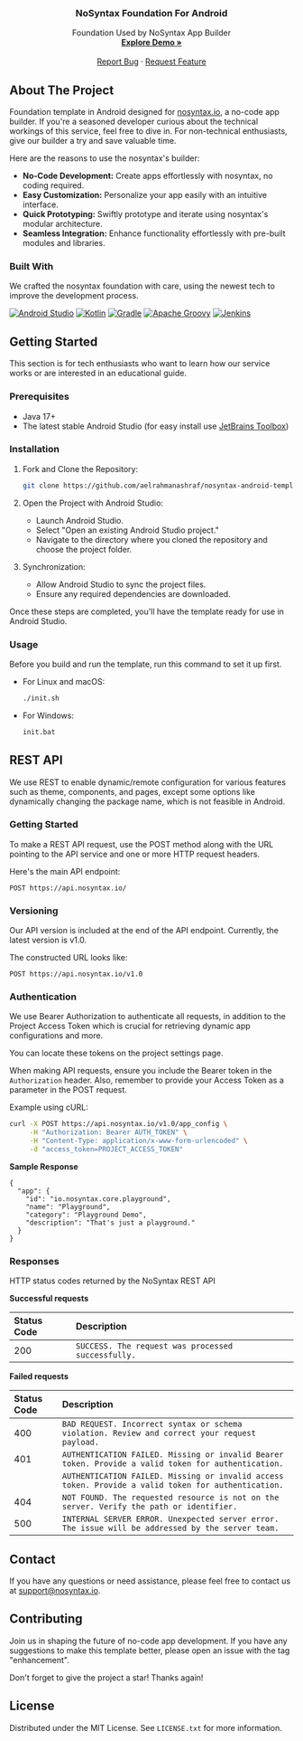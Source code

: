 <!-- PROJECT LOGO -->
<br />
<div align="center">
  <h3 align="center">NoSyntax Foundation For Android</h3>
  <p align="center">
    Foundation Used by NoSyntax App Builder
    <br />
    <a href="https://github.com/aelrahmanashraf/nosyntax-android-template"><strong>Explore Demo »</strong></a>
    <br />
    <br />
    <a href="https://github.com/aelrahmanashraf/nosyntax-android-template/issues">Report Bug</a>
    ·
    <a href="https://github.com/aelrahmanashraf/nosyntax-android-template/issues">Request Feature</a>
  </p>
</div>

<!-- ABOUT THE PROJECT -->
## About The Project

Foundation template in Android designed for [nosyntax.io][nosyntax-url], a no-code app builder. If you're a seasoned developer curious about the technical workings of this service, feel free to dive in. For non-technical enthusiasts, give our builder a try and save valuable time.

Here are the reasons to use the nosyntax's builder:
* **No-Code Development:** Create apps effortlessly with nosyntax, no coding required.
* **Easy Customization:** Personalize your app easily with an intuitive interface.
* **Quick Prototyping:** Swiftly prototype and iterate using nosyntax's modular architecture.
* **Seamless Integration:** Enhance functionality effortlessly with pre-built modules and libraries.

### Built With

We crafted the nosyntax foundation with care, using the newest tech to improve the development process.

[![Android Studio][android-studio-badge]][android-studio-url]
[![Kotlin][kotlin-badge]][kotlin-url]
[![Gradle][gradle-badge]][gradle-url]
[![Apache Groovy][groovy-badge]][groovy-url]
[![Jenkins][jenkins-badge]][jenkins-url]

<!-- GETTING STARTED -->
## Getting Started

This section is for tech enthusiasts who want to learn how our service works or are interested in an educational guide.

### Prerequisites

* Java 17+
* The latest stable Android Studio (for easy install use [JetBrains Toolbox][jetbrains-toolbox-url])

### Installation

1. Fork and Clone the Repository:

   ```sh
   git clone https://github.com/aelrahmanashraf/nosyntax-android-template/
   ```

2. Open the Project with Android Studio:
    * Launch Android Studio.
    * Select "Open an existing Android Studio project."
    * Navigate to the directory where you cloned the repository and choose the project folder.
3. Synchronization:
    * Allow Android Studio to sync the project files.
    * Ensure any required dependencies are downloaded.

Once these steps are completed, you'll have the template ready for use in Android Studio.

### Usage

Before you build and run the template, run this command to set it up first.
* For Linux and macOS:

  ```sh
  ./init.sh
  ```
* For Windows:

  ```bash
  init.bat
  ```

<!-- REST API -->
## REST API

We use REST to enable dynamic/remote configuration for various features such as theme, components, and pages, except some options like dynamically changing the package name, which is not feasible in Android.

### Getting Started

To make a REST API request, use the POST method along with the URL pointing to the API service and one or more HTTP request headers.

Here's the main API endpoint:

```http
POST https://api.nosyntax.io/
```

### Versioning

Our API version is included at the end of the API endpoint. Currently, the latest version is v1.0.

The constructed URL looks like:

```http
POST https://api.nosyntax.io/v1.0
```

### Authentication

We use Bearer Authorization to authenticate all requests, in addition to the Project Access Token which is crucial for retrieving dynamic app configurations and more.

You can locate these tokens on the project settings page.

When making API requests, ensure you include the Bearer token in the `Authorization` header. Also, remember to provide your Access Token as a parameter in the POST request.

Example using cURL:

```bash
curl -X POST https://api.nosyntax.io/v1.0/app_config \
     -H "Authorization: Bearer AUTH_TOKEN" \
     -H "Content-Type: application/x-www-form-urlencoded" \
     -d "access_token=PROJECT_ACCESS_TOKEN"
```

**Sample Response**

```
{
  "app": {
    "id": "io.nosyntax.core.playground",
    "name": "Playground",
    "category": "Playground Demo",
    "description": "That's just a playground."
  }
}
```

### Responses

HTTP status codes returned by the NoSyntax REST API

**Successful requests**

| Status Code | Description                                        |
|:------------|:---------------------------------------------------|
| 200         | `SUCCESS. The request was processed successfully.` |

**Failed requests**

| Status Code | Description                                                                                         |
|:------------|:----------------------------------------------------------------------------------------------------|
| 400         | `BAD REQUEST. Incorrect syntax or schema violation. Review and correct your request payload.`       |
| 401         | `AUTHENTICATION FAILED. Missing or invalid Bearer token. Provide a valid token for authentication.` |
|             | `AUTHENTICATION FAILED. Missing or invalid access token. Provide a valid token for authentication.` |
| 404         | `NOT FOUND. The requested resource is not on the server. Verify the path or identifier.`            |
| 500         | `INTERNAL SERVER ERROR. Unexpected server error. The issue will be addressed by the server team.`   |

<!-- CONTACT -->
## Contact

If you have any questions or need assistance, please feel free to contact us at [support@nosyntax.io](mailto:support@nosyntax.io).

<!-- CONTRIBUTING -->
## Contributing

Join us in shaping the future of no-code app development. If you have any suggestions to make this template better, please open an issue with the tag "enhancement".

Don't forget to give the project a star! Thanks again!

<!-- LICENSE -->
## License

Distributed under the MIT License. See `LICENSE.txt` for more information.

<!-- MARKDOWN LINKS & IMAGES -->
<!-- https://www.markdownguide.org/basic-syntax/#reference-style-links -->
[android-studio-badge]: https://img.shields.io/badge/Android%20Studio-3DDC84.svg?style=for-the-badge&logo=android-studio&logoColor=white
[android-studio-url]: https://img.shields.io/badge/Android%20Studio-3DDC84.svg?style=for-the-badge&logo=android-studio&logoColor=white
[jenkins-badge]: https://img.shields.io/badge/Jenkins-D24939?style=for-the-badge&logo=Jenkins&logoColor=white
[jenkins-url]: https://www.jenkins.io/
[kotlin-badge]: https://img.shields.io/badge/Kotlin-0095D5?&style=for-the-badge&logo=kotlin&logoColor=white
[kotlin-url]: https://kotlinlang.org/
[gradle-badge]: https://img.shields.io/badge/Gradle-02303A.svg?style=for-the-badge&logo=Gradle&logoColor=white
[gradle-url]: https://gradle.org/
[groovy-badge]: https://img.shields.io/badge/Apache%20Groovy-4298B8.svg?style=for-the-badge&logo=Apache+Groovy&logoColor=white
[groovy-url]: https://groovy-lang.org/
[nosyntax-url]: https://nosyntax.io
[jetbrains-toolbox-url]: https://www.jetbrains.com/toolbox-app/